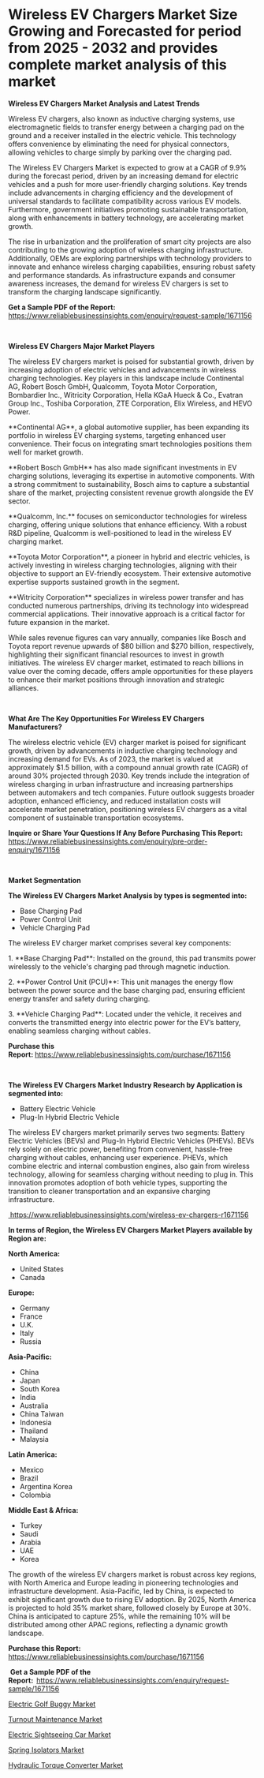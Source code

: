 <p><h1>Wireless EV Chargers Market Size Growing and Forecasted for period from 2025 - 2032 and provides complete market analysis of this market</h1></p><p><strong>Wireless EV Chargers Market Analysis and Latest Trends</strong></p>
<p><p>Wireless EV chargers, also known as inductive charging systems, use electromagnetic fields to transfer energy between a charging pad on the ground and a receiver installed in the electric vehicle. This technology offers convenience by eliminating the need for physical connectors, allowing vehicles to charge simply by parking over the charging pad.</p><p>The Wireless EV Chargers Market is expected to grow at a CAGR of 9.9% during the forecast period, driven by an increasing demand for electric vehicles and a push for more user-friendly charging solutions. Key trends include advancements in charging efficiency and the development of universal standards to facilitate compatibility across various EV models. Furthermore, government initiatives promoting sustainable transportation, along with enhancements in battery technology, are accelerating market growth. </p><p>The rise in urbanization and the proliferation of smart city projects are also contributing to the growing adoption of wireless charging infrastructure. Additionally, OEMs are exploring partnerships with technology providers to innovate and enhance wireless charging capabilities, ensuring robust safety and performance standards. As infrastructure expands and consumer awareness increases, the demand for wireless EV chargers is set to transform the charging landscape significantly.</p></p>
<p><strong>Get a Sample PDF of the Report:&nbsp;</strong> <a href="https://www.reliablebusinessinsights.com/enquiry/request-sample/1671156?utm_campaign=113&utm_medium=2&utm_source=Github&utm_content=ia&utm_term=30032025&utm_id=wireless-ev-chargers">https://www.reliablebusinessinsights.com/enquiry/request-sample/1671156</a></p>
<p>&nbsp;</p>
<p><strong>Wireless EV Chargers Major Market Players</strong></p>
<p><p>The wireless EV chargers market is poised for substantial growth, driven by increasing adoption of electric vehicles and advancements in wireless charging technologies. Key players in this landscape include Continental AG, Robert Bosch GmbH, Qualcomm, Toyota Motor Corporation, Bombardier Inc., Witricity Corporation, Hella KGaA Hueck & Co., Evatran Group Inc., Toshiba Corporation, ZTE Corporation, Elix Wireless, and HEVO Power.</p><p>**Continental AG**, a global automotive supplier, has been expanding its portfolio in wireless EV charging systems, targeting enhanced user convenience. Their focus on integrating smart technologies positions them well for market growth.</p><p>**Robert Bosch GmbH** has also made significant investments in EV charging solutions, leveraging its expertise in automotive components. With a strong commitment to sustainability, Bosch aims to capture a substantial share of the market, projecting consistent revenue growth alongside the EV sector.</p><p>**Qualcomm, Inc.** focuses on semiconductor technologies for wireless charging, offering unique solutions that enhance efficiency. With a robust R&D pipeline, Qualcomm is well-positioned to lead in the wireless EV charging market.</p><p>**Toyota Motor Corporation**, a pioneer in hybrid and electric vehicles, is actively investing in wireless charging technologies, aligning with their objective to support an EV-friendly ecosystem. Their extensive automotive expertise supports sustained growth in the segment.</p><p>**Witricity Corporation** specializes in wireless power transfer and has conducted numerous partnerships, driving its technology into widespread commercial applications. Their innovative approach is a critical factor for future expansion in the market.</p><p>While sales revenue figures can vary annually, companies like Bosch and Toyota report revenue upwards of $80 billion and $270 billion, respectively, highlighting their significant financial resources to invest in growth initiatives. The wireless EV charger market, estimated to reach billions in value over the coming decade, offers ample opportunities for these players to enhance their market positions through innovation and strategic alliances.</p></p>
<p>&nbsp;</p>
<p><strong>What Are The Key Opportunities For Wireless EV Chargers Manufacturers?</strong></p>
<p><p>The wireless electric vehicle (EV) charger market is poised for significant growth, driven by advancements in inductive charging technology and increasing demand for EVs. As of 2023, the market is valued at approximately $1.5 billion, with a compound annual growth rate (CAGR) of around 30% projected through 2030. Key trends include the integration of wireless charging in urban infrastructure and increasing partnerships between automakers and tech companies. Future outlook suggests broader adoption, enhanced efficiency, and reduced installation costs will accelerate market penetration, positioning wireless EV chargers as a vital component of sustainable transportation ecosystems.</p></p>
<p><strong>Inquire or Share Your Questions If Any Before Purchasing This Report:</strong> <a href="https://www.reliablebusinessinsights.com/enquiry/pre-order-enquiry/1671156?utm_campaign=113&utm_medium=2&utm_source=Github&utm_content=ia&utm_term=30032025&utm_id=wireless-ev-chargers">https://www.reliablebusinessinsights.com/enquiry/pre-order-enquiry/1671156</a></p>
<p>&nbsp;</p>
<p><strong>Market Segmentation</strong></p>
<p><strong>The Wireless EV Chargers Market Analysis by types is segmented into:</strong></p>
<p><ul><li>Base Charging Pad</li><li>Power Control Unit</li><li>Vehicle Charging Pad</li></ul></p>
<p><p>The wireless EV charger market comprises several key components: </p><p>1. **Base Charging Pad**: Installed on the ground, this pad transmits power wirelessly to the vehicle's charging pad through magnetic induction. </p><p>2. **Power Control Unit (PCU)**: This unit manages the energy flow between the power source and the base charging pad, ensuring efficient energy transfer and safety during charging. </p><p>3. **Vehicle Charging Pad**: Located under the vehicle, it receives and converts the transmitted energy into electric power for the EV’s battery, enabling seamless charging without cables.</p></p>
<p><strong>Purchase this Report:&nbsp;</strong><a href="https://www.reliablebusinessinsights.com/purchase/1671156?utm_campaign=113&utm_medium=2&utm_source=Github&utm_content=ia&utm_term=30032025&utm_id=wireless-ev-chargers">https://www.reliablebusinessinsights.com/purchase/1671156</a></p>
<p>&nbsp;</p>
<p><strong>The Wireless EV Chargers Market Industry Research by Application is segmented into:</strong></p>
<p><ul><li>Battery Electric Vehicle</li><li>Plug-In Hybrid Electric Vehicle</li></ul></p>
<p><p>The wireless EV chargers market primarily serves two segments: Battery Electric Vehicles (BEVs) and Plug-In Hybrid Electric Vehicles (PHEVs). BEVs rely solely on electric power, benefiting from convenient, hassle-free charging without cables, enhancing user experience. PHEVs, which combine electric and internal combustion engines, also gain from wireless technology, allowing for seamless charging without needing to plug in. This innovation promotes adoption of both vehicle types, supporting the transition to cleaner transportation and an expansive charging infrastructure.</p></p>
<p><a href="https://www.reliablebusinessinsights.com/wireless-ev-chargers-r1671156?utm_campaign=113&utm_medium=2&utm_source=Github&utm_content=ia&utm_term=30032025&utm_id=wireless-ev-chargers">&nbsp;https://www.reliablebusinessinsights.com/wireless-ev-chargers-r1671156</a></p>
<p><strong>In terms of Region, the Wireless EV Chargers Market Players available by Region are:</strong></p>
<p>
    <p> <strong> North America: </strong>
        <ul>
            <li>United States</li>
            <li>Canada</li>
        </ul>
        </p> 
    <p> <strong> Europe: </strong>
        <ul>
            <li>Germany</li>
            <li>France</li>
            <li>U.K.</li>
            <li>Italy</li>
            <li>Russia</li>
        </ul>
        </p> 
    <p> <strong> Asia-Pacific: </strong>
        <ul>
            <li>China</li>
            <li>Japan</li>
            <li>South Korea</li>
            <li>India</li>
            <li>Australia</li>
            <li>China Taiwan</li>
            <li>Indonesia</li>
            <li>Thailand</li>
            <li>Malaysia</li>
        </ul>
        </p> 
    <p> <strong> Latin America: </strong>
        <ul>
            <li>Mexico</li>
            <li>Brazil</li>
            <li>Argentina Korea</li>
            <li>Colombia</li>
        </ul>
        </p> 
    <p> <strong> Middle East & Africa: </strong>
        <ul>
            <li>Turkey</li>
            <li>Saudi</li>
            <li>Arabia</li>
            <li>UAE</li>
            <li>Korea</li>
        </ul>
    </p>
    </p>
<p><p>The growth of the wireless EV chargers market is robust across key regions, with North America and Europe leading in pioneering technologies and infrastructure development. Asia-Pacific, led by China, is expected to exhibit significant growth due to rising EV adoption. By 2025, North America is projected to hold 35% market share, followed closely by Europe at 30%. China is anticipated to capture 25%, while the remaining 10% will be distributed among other APAC regions, reflecting a dynamic growth landscape.</p></p>
<p><strong>Purchase this Report: </strong><a href="https://www.reliablebusinessinsights.com/purchase/1671156?utm_campaign=113&utm_medium=2&utm_source=Github&utm_content=ia&utm_term=30032025&utm_id=wireless-ev-chargers">https://www.reliablebusinessinsights.com/purchase/1671156</a></p>
<p>&nbsp;<strong>Get a Sample PDF of the Report:&nbsp;&nbsp;</strong><a href="https://www.reliablebusinessinsights.com/enquiry/request-sample/1671156?utm_campaign=113&utm_medium=2&utm_source=Github&utm_content=ia&utm_term=30032025&utm_id=wireless-ev-chargers">https://www.reliablebusinessinsights.com/enquiry/request-sample/1671156</a></p>
<p><strong></strong></p>
<p><p><a href="https://github.com/luhleickov/Market-Research-Report-List-1/blob/main/electric-golf-buggy-market.md?utm_campaign=113&utm_medium=2&utm_source=Github&utm_content=ia&utm_term=30032025&utm_id=wireless-ev-chargers">Electric Golf Buggy Market</a></p><p><a href="https://github.com/nwogudimouix/Market-Research-Report-List-1/blob/main/turnout-maintenance-market.md?utm_campaign=113&utm_medium=2&utm_source=Github&utm_content=ia&utm_term=30032025&utm_id=wireless-ev-chargers">Turnout Maintenance Market</a></p><p><a href="https://github.com/elceryaneik/Market-Research-Report-List-1/blob/main/electric-sightseeing-car-market.md?utm_campaign=113&utm_medium=2&utm_source=Github&utm_content=ia&utm_term=30032025&utm_id=wireless-ev-chargers">Electric Sightseeing Car Market</a></p><p><a href="https://github.com/sukeldrage0g/Market-Research-Report-List-1/blob/main/spring-isolators-market.md?utm_campaign=113&utm_medium=2&utm_source=Github&utm_content=ia&utm_term=30032025&utm_id=wireless-ev-chargers">Spring Isolators Market</a></p><p><a href="https://github.com/dusektwinec3/Market-Research-Report-List-1/blob/main/hydraulic-torque-converter-market.md?utm_campaign=113&utm_medium=2&utm_source=Github&utm_content=ia&utm_term=30032025&utm_id=wireless-ev-chargers">Hydraulic Torque Converter Market</a></p></p>